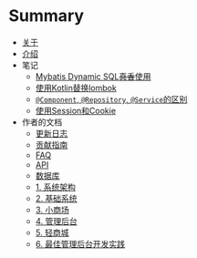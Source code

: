 # Summary

* [关于](about.md)
* [介绍](README.md)
* 笔记
  * [Mybatis Dynamic SQL~~真香~~使用](doc/db/mybatis-dsl.md)
  * [使用Kotlin替换lombok](doc/kotlin/love-kotlin.md)
  * [`@Component`, `@Repository`, `@Service`的区别](doc/component-service.md)
  * [使用Session和Cookie](doc/http/http_session_cookies.md)
* 作者的文档
  * [更新日志](CHANGELOG.md)
  * [贡献指南](CONTRIBUTE.md)
  * [FAQ](doc/FAQ.md)
  * [API](doc/api.md)
  * [数据库](doc/database.md)
  * [1. 系统架构](doc/project.md)
  * [2. 基础系统](doc/platform.md)
  * [3. 小商场](doc/wxmall.md)
  * [4. 管理后台](doc/admin.md)
  * [5. 轻商城](doc/mobmall.md)
  * [6. 最佳管理后台开发实践](doc/how_to_implement_best_admin.md)
